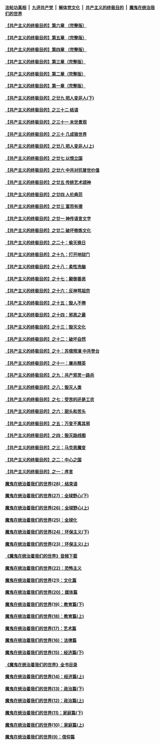####  [法轮功真相](../../../../basic/blob/master/README.md?t=04071930) &nbsp;|&nbsp; [九评共产党](../../../../9ping.md/blob/master/README.md?t=04071930) &nbsp;|&nbsp; [解体党文化](../../../../jtdwh.md/blob/master/README.md?t=04071930)  &nbsp;|&nbsp; [共产主义的终极目的](../../../../gczydzjmd.md/blob/master/README.md?t=04071930) &nbsp;|&nbsp; [魔鬼在统治我们的世界](../../../../mgztzwmdsj.md/blob/master/README.md?t=04071930) 

#### [【共产主义的终极目的】第六章 （完整版）](../pages/nsc422/n11428913.md?t=04071930) 

#### [【共产主义的终极目的】第五章 （完整版）](../pages/nsc422/n11428912.md?t=04071930) 

#### [【共产主义的终极目的】第四章 （完整版）](../pages/nsc422/n11428907.md?t=04071930) 

#### [【共产主义的终极目的】第三章（完整版）](../pages/nsc422/n11428848.md?t=04071930) 

#### [【共产主义的终极目的】第二章（完整版）](../pages/nsc422/n11428831.md?t=04071930) 

#### [【共产主义的终极目的】第一章（完整版）](../pages/nsc422/n11417651.md?t=04071930) 

#### [【共产主义的终极目的】之廿九 把人变非人(下)](../pages/nsc422/n11344140.md?t=04071930) 

#### [【共产主义的终极目的】之三十二 结语](../pages/nsc422/n11360535.md?t=04071930) 

#### [【共产主义的终极目的】之三十一 末世景观](../pages/nsc422/n11351129.md?t=04071930) 

#### [【共产主义的终极目的】之三十 几成狼世界](../pages/nsc422/n11348280.md?t=04071930) 

#### [【共产主义的终极目的】之廿八 把人变非人(上)](../pages/nsc422/n11340492.md?t=04071930) 

#### [【共产主义的终极目的】之廿七 以恨立国](../pages/nsc422/n11336944.md?t=04071930) 

#### [【共产主义的终极目的】之廿六 中共对抗普世价值](../pages/nsc422/n11324785.md?t=04071930) 

#### [【共产主义的终极目的】之廿五 传统艺术颂神](../pages/nsc422/n11296396.md?t=04071930) 

#### [【共产主义的终极目的】之廿四 人伦典范](../pages/nsc422/n11296397.md?t=04071930) 

#### [【共产主义的终极目的】之廿三 富而有德](../pages/nsc422/n11283598.md?t=04071930) 

#### [【共产主义的终极目的】之廿一 神传语言文字](../pages/nsc422/n11263265.md?t=04071930) 

#### [【共产主义的终极目的】之廿二 破坏修炼文化](../pages/nsc422/n11245728.md?t=04071930) 

#### [【共产主义的终极目的】之二十：偷天换日](../pages/nsc422/n11238846.md?t=04071930) 

#### [【共产主义的终极目的】之十九：打开地狱门](../pages/nsc422/n11206376.md?t=04071930) 

#### [【共产主义的终极目的】之十八：柔性洗脑](../pages/nsc422/n11199994.md?t=04071930) 

#### [【共产主义的终极目的】之十七：颠倒善恶](../pages/nsc422/n11179782.md?t=04071930) 

#### [【共产主义的终极目的】之十六：反神骂祖宗](../pages/nsc422/n11166798.md?t=04071930) 

#### [【共产主义的终极目的】之十五：毁人不倦](../pages/nsc422/n11166792.md?t=04071930) 

#### [【共产主义的终极目的】之十四：邪恶之最](../pages/nsc422/n11150249.md?t=04071930) 

#### [【共产主义的终极目的】之十三：毁灭文化](../pages/nsc422/n11135227.md?t=04071930) 

#### [【共产主义的终极目的】之十二：破坏自然](../pages/nsc422/n11135214.md?t=04071930) 

#### [【共产主义的终极目的】之十：苏俄预演 中共登台](../pages/nsc422/n11118424.md?t=04071930) 

#### [【共产主义的终极目的】之十一：屠杀精英](../pages/nsc422/n11118442.md?t=04071930) 

#### [【共产主义的终极目的】之九：共产邪灵一路杀](../pages/nsc422/n11114139.md?t=04071930) 

#### [【共产主义的终极目的】之八：毁灭人类](../pages/nsc422/n11108503.md?t=04071930) 

#### [【共产主义的终极目的】之七：受苦的还是工农](../pages/nsc422/n11101809.md?t=04071930) 

#### [【共产主义的终极目的】之六：甜头和苦头](../pages/nsc422/n11096971.md?t=04071930) 

#### [【共产主义的终极目的】之五：万变不离其邪](../pages/nsc422/n11091285.md?t=04071930) 

#### [【共产主义的终极目的】之四：毁灭路线图](../pages/nsc422/n11086284.md?t=04071930) 

#### [【共产主义的终极目的】之三：马克思魔变](../pages/nsc422/n11061941.md?t=04071930) 

#### [【共产主义的终极目的】之二：中心之国](../pages/nsc422/n11047728.md?t=04071930) 

#### [【共产主义的终极目的】之一：序言](../pages/nsc422/n11086077.md?t=04071930) 

#### [魔鬼在统治着我们的世界(28)：结束语](../pages/nsc422/n10936246.md?t=04071930) 

#### [魔鬼在统治着我们的世界(27)：全球野心(下)](../pages/nsc422/n10928319.md?t=04071930) 

#### [魔鬼在统治着我们的世界(26)：全球野心(上)](../pages/nsc422/n10900318.md?t=04071930) 

#### [魔鬼在统治着我们的世界(25)：全球化](../pages/nsc422/n10788205.md?t=04071930) 

#### [魔鬼在统治着我们的世界(24)：环保主义(下)](../pages/nsc422/n10695307.md?t=04071930) 

#### [魔鬼在统治着我们的世界(23)：环保主义(上)](../pages/nsc422/n10688613.md?t=04071930) 

#### [《魔鬼在统治着我们的世界》音频下载](../pages/nsc422/n10635553.md?t=04071930) 

#### [魔鬼在统治着我们的世界(22)：恐怖主义](../pages/nsc422/n10614727.md?t=04071930) 

#### [魔鬼在统治着我们的世界(21)：文化篇](../pages/nsc422/n10597706.md?t=04071930) 

#### [魔鬼在统治着我们的世界(20)：媒体篇](../pages/nsc422/n10586579.md?t=04071930) 

#### [魔鬼在统治着我们的世界(19)：教育篇(下)](../pages/nsc422/n10564808.md?t=04071930) 

#### [魔鬼在统治着我们的世界(18)：教育篇(上)](../pages/nsc422/n10526970.md?t=04071930) 

#### [魔鬼在统治着我们的世界(17)：艺术篇](../pages/nsc422/n10499093.md?t=04071930) 

#### [魔鬼在统治着我们的世界(16)：法律篇](../pages/nsc422/n10485969.md?t=04071930) 

#### [魔鬼在统治着我们的世界(15)：经济篇(下)](../pages/nsc422/n10469975.md?t=04071930) 

#### [《魔鬼在统治着我们的世界》全书目录](../pages/nsc422/n10464261.md?t=04071930) 

#### [魔鬼在统治着我们的世界(14)：经济篇(上)](../pages/nsc422/n10457370.md?t=04071930) 

#### [魔鬼在统治着我们的世界(13)：政治篇(下)](../pages/nsc422/n10448270.md?t=04071930) 

#### [魔鬼在统治着我们的世界(12)：政治篇(上)](../pages/nsc422/n10444576.md?t=04071930) 

#### [魔鬼在统治着我们的世界(11)：家庭篇(下)](../pages/nsc422/n10440961.md?t=04071930) 

#### [魔鬼在统治着我们的世界(10)：家庭篇(上)](../pages/nsc422/n10435448.md?t=04071930) 

#### [魔鬼在统治着我们的世界(9)：信仰篇](../pages/nsc422/n10432159.md?t=04071930) 


